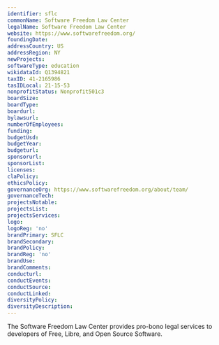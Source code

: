 ```yaml
---
identifier: sflc
commonName: Software Freedom Law Center
legalName: Software Freedom Law Center
website: https://www.softwarefreedom.org/
foundingDate:
addressCountry: US
addressRegion: NY
newProjects:
softwareType: education
wikidataId: Q1394821
taxID: 41-2165986
tasIDLocal: 21-15-53
nonprofitStatus: Nonprofit501c3
boardSize:
boardType:
boardurl:
bylawsurl:
numberOfEmployees:
funding:
budgetUsd:
budgetYear:
budgeturl:
sponsorurl:
sponsorList:
licenses:
claPolicy:
ethicsPolicy:
governanceOrg: https://www.softwarefreedom.org/about/team/
governanceTech:
projectsNotable:
projectsList:
projectsServices:
logo:
logoReg: 'no'
brandPrimary: SFLC
brandSecondary:
brandPolicy:
brandReg: 'no'
brandUse:
brandComments:
conducturl:
conductEvents:
conductSource:
conductLinked:
diversityPolicy:
diversityDescription:
---
```


The Software Freedom Law Center provides pro-bono legal services to developers of Free, Libre, and Open Source Software.
